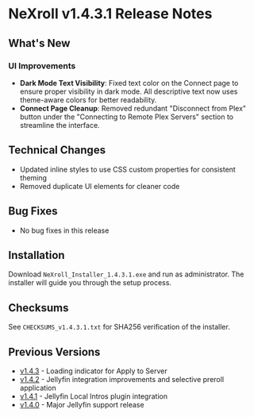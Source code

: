 # NeXroll v1.4.3.1 Release Notes

## What's New

### UI Improvements
- **Dark Mode Text Visibility**: Fixed text color on the Connect page to ensure proper visibility in dark mode. All descriptive text now uses theme-aware colors for better readability.
- **Connect Page Cleanup**: Removed redundant "Disconnect from Plex" button under the "Connecting to Remote Plex Servers" section to streamline the interface.

## Technical Changes
- Updated inline styles to use CSS custom properties for consistent theming
- Removed duplicate UI elements for cleaner code

## Bug Fixes
- No bug fixes in this release

## Installation
Download `NeXroll_Installer_1.4.3.1.exe` and run as administrator. The installer will guide you through the setup process.

## Checksums
See `CHECKSUMS_v1.4.3.1.txt` for SHA256 verification of the installer.

## Previous Versions
- [v1.4.3](RELEASE_NOTES_v1.4.3.md) - Loading indicator for Apply to Server
- [v1.4.2](RELEASE_NOTES_v1.4.2.md) - Jellyfin integration improvements and selective preroll application
- [v1.4.1](RELEASE_NOTES_v1.4.1.md) - Jellyfin Local Intros plugin integration
- [v1.4.0](RELEASE_NOTES_v1.4.0.md) - Major Jellyfin support release